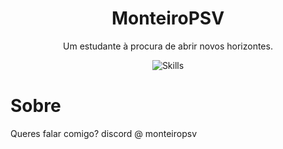 <h1 align="center">MonteiroPSV</h1>

<p align="center">Um estudante à procura de abrir novos horizontes.</p>
<p align="center">
  <img src="https://skillicons.dev/icons?i=c,cpp,py,mysql,linux" alt="Skills" />
</p>
<h1>Sobre</h1>
<p>Queres falar comigo? discord @ monteiropsv</p>
